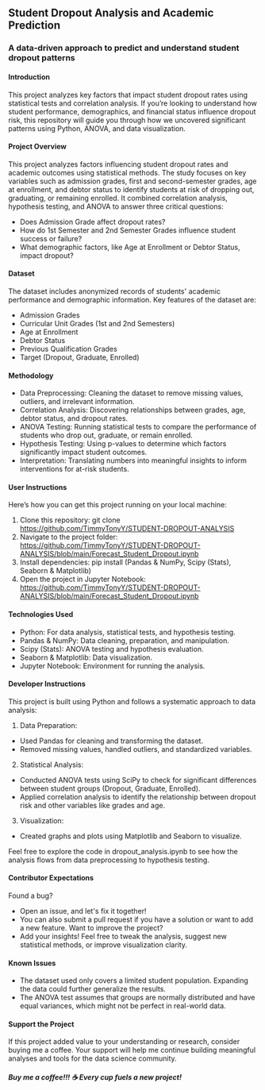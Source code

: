 ## Student Dropout Analysis and Academic Prediction
### A data-driven approach to predict and understand student dropout patterns
#### Introduction
This project analyzes key factors that impact student dropout rates using statistical tests and correlation analysis. If you’re looking to understand how student performance, demographics, and financial status influence dropout risk, this repository will guide you through how we uncovered significant patterns using Python, ANOVA, and data visualization.
#### Project Overview
This project analyzes factors influencing student dropout rates and academic outcomes using statistical methods. The study focuses on key variables such as admission grades, first and second-semester grades, age at enrollment, and debtor status to identify students at risk of dropping out, graduating, or remaining enrolled. It combined correlation analysis, hypothesis testing, and ANOVA to answer three critical questions:
* Does Admission Grade affect dropout rates?
*	How do 1st Semester and 2nd Semester Grades influence student success or failure?
*	What demographic factors, like Age at Enrollment or Debtor Status, impact dropout?
#### Dataset
The dataset includes anonymized records of students' academic performance and demographic information. Key features of the dataset are:
*	Admission Grades
*	Curricular Unit Grades (1st and 2nd Semesters)
*	Age at Enrollment
*	Debtor Status
*	Previous Qualification Grades
*	Target (Dropout, Graduate, Enrolled)

#### Methodology
* Data Preprocessing: Cleaning the dataset to remove missing values, outliers, and irrelevant information.
* Correlation Analysis: Discovering relationships between grades, age, debtor status, and dropout rates.
* ANOVA Testing: Running statistical tests to compare the performance of students who drop out, graduate, or remain enrolled.
* Hypothesis Testing: Using p-values to determine which factors significantly impact student outcomes.
* Interpretation: Translating numbers into meaningful insights to inform interventions for at-risk students.
#### User Instructions
Here’s how you can get this project running on your local machine:
1. Clone this repository: git clone https://github.com/TimmyTonyY/STUDENT-DROPOUT-ANALYSIS
2. Navigate to the project folder: https://github.com/TimmyTonyY/STUDENT-DROPOUT-ANALYSIS/blob/main/Forecast_Student_Dropout.ipynb
3. Install dependencies: pip install (Pandas & NumPy, Scipy (Stats), Seaborn & Matplotlib)
4. Open the project in Jupyter Notebook: https://github.com/TimmyTonyY/STUDENT-DROPOUT-ANALYSIS/blob/main/Forecast_Student_Dropout.ipynb

#### Technologies Used
*	Python: For data analysis, statistical tests, and hypothesis testing.
*	Pandas & NumPy: Data cleaning, preparation, and manipulation.
*	Scipy (Stats): ANOVA testing and hypothesis evaluation.
*	Seaborn & Matplotlib: Data visualization.
*	Jupyter Notebook: Environment for running the analysis.

#### Developer Instructions
This project is built using Python and follows a systematic approach to data analysis:
1. Data Preparation:
* Used Pandas for cleaning and transforming the dataset.
* Removed missing values, handled outliers, and standardized variables.
2. Statistical Analysis:
* Conducted ANOVA tests using SciPy to check for significant differences between student groups (Dropout, Graduate, Enrolled).
* Applied correlation analysis to identify the relationship between dropout risk and other variables like grades and age.
3. Visualization:
* Created graphs and plots using Matplotlib and Seaborn to visualize.

Feel free to explore the code in dropout_analysis.ipynb to see how the analysis flows from data preprocessing to hypothesis testing.
#### Contributor Expectations
Found a bug?
* Open an issue, and let's fix it together!
*	You can also submit a pull request if you have a solution or want to add a new feature.
Want to improve the project?
* Add your insights! Feel free to tweak the analysis, suggest new statistical methods, or improve visualization clarity.
#### Known Issues
* The dataset used only covers a limited student population. Expanding the data could further generalize the results.
* The ANOVA test assumes that groups are normally distributed and have equal variances, which might not be perfect in real-world data.
#### Support the Project
If this project added value to your understanding or research, consider buying me a coffee. Your support will help me continue building meaningful analyses and tools for the data science community.
##### Buy me a coffee!!! ☕ Every cup fuels a new project!

